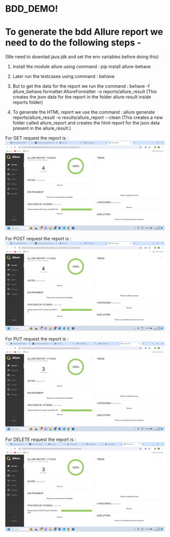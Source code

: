# BDD_DEMO!




# To generate the bdd Allure report we need to do the following steps -

(We need to downlad java jdk and set the env variables before doing this)

1) Install the module allure using command : pip install allure-behave 

2) Later run the testcases using command : behave

3) But to get the data for the report we run the command : 
behave -f allure_behave.formatter:AllureFormatter -o reports/allure_result (This creates the json data for the report in the folder allure result inside reports folder)

4) To generate the HTML report we use the command : 
allure generate reports/allure_result -o results/allure_report --clean (This creates a new folder called allure_report and creates the html report for the  json data present in the allure_result.)


For GET request the report is :
![GET Allure-Report](<Screenshot (11).png>)

For POST request the report is :
![POST Allure-Report](<Screenshot (12).png>)

For PUT request the report is :
![PUT Allure-Report](<Screenshot (13).png>)

For DELETE request the report is :
![DELETE Allure-Report](<Screenshot (14).png>)